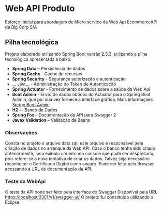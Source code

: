 
# Web API Produto

Esforço inicial para abordagem de Micro servico da Web Api EcommerceAPI  da Big Corp S/A 

## Pilha tecnológica
Projeto elaborado utilizando Spring Boot versão 2.3.3, utilizando a pilha tecnológica apresentada a baixo:
- __Spring Data__ – Persistência de dados
- __Spring Cache__ - Cache de recursos
- __Spring Security__ - Segurança autorização e autenticação
- __ Jjwt__ - Administração do Token de Autenticação
- __Spring Actuator__ - Fornecimento de dados sobre a saúde da Web Api
- __Boot Admin__ - Envio de dados obtidos do Actuator para o Spring Boot Adimin, que por sua vez fornece  a interface gráfica. Mais informações [Spring Boot Admin](https://github.com/codecentric/spring-boot-admin)
- __H2__ –-    Banco de Dados
- __Spring Fox__ - Documentação da API para Swagger 2
- __Javax Validation__ –    Validação de Beans

### Observações
Consta no projeto o arquivo data.sql, este arquivo é responsável pela criação de dados no arranque da Web API. Caso o banco tenha sido criado anteriormente, será exibido um erro em console que pode ser desprezado, pois refere-se a nova tentativa de criar os dados.
Talvez seja necessário reconhecer o Certificado Digital como seguro. Pode ser feito pelo Browser acessando a URL de documentação da API.

### Teste da WebApi
O teste da API pode ser feito pela interface do Swagger Disponível pela URL  [https://localhost:3001/v1/swagger-ui/](https://localhost:3001/v1/swagger-ui/)
O projeto fui constituído utilizando o Eclipse